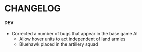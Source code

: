 # CHANGELOG

#### DEV

- Corrected a number of bugs that appear in the base game AI
  - Allow hover units to act independent of land armies
  - Bluehawk placed in the artillery squad
